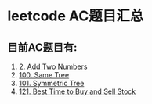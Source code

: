 # leetcode AC题目汇总 #
## 目前AC题目有: ##

1. <a href="https://leetcode.com/problems/add-two-numbers/description/" target="_blank">2. Add Two Numbers</a>
1. <a href="https://leetcode.com/problems/same-tree/description/" target="_blank">100. Same Tree</a>
1. <a href="https://leetcode.com/problems/symmetric-tree/description/" target="_blank">101. Symmetric Tree</a>
1. <a href="https://leetcode.com/problems/best-time-to-buy-and-sell-stock/description/" target="_blank">121. Best Time to Buy and Sell Stock</a>
